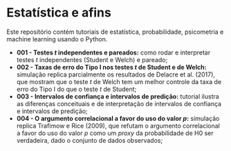 # Estatística e afins

Este repositório contém tutoriais de estatística, probabilidade, psicometria e machine learning usando o Python.

  * **001 - Testes *t* independentes e pareados:** como rodar e interpretar testes *t* independentes (Student e Welch) e pareado;
  * **002 - Taxas de erro do Tipo I nos testes *t* de Student e de Welch:** simulação replica parcialmente os resultados de Delacre et al. (2017), que mostram que o teste *t* de Welch tem um melhor controle da taxa de erro do Tipo I do que o teste *t* de Student;
  * **003 - Intervalos de confiança e intervalos de predição:** tutorial ilustra as diferenças conceituais e de interpretação de intervalos de confiança e intervalos de predição;
  * **004 - O argumento correlacional a favor do uso do valor *p*:** simulação replica Trafimow e Rice (2009), que refutam o argumento correlacional a favor do uso do valor *p* como um *proxy* da probabilidade de H0 ser verdadeira, dado o conjunto de dados observados;
